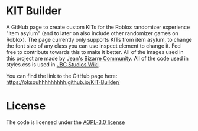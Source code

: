 # KIT Builder
A GitHub page to create custom KITs for the Roblox randomizer experience "item asylum" (and to later on also include other randomizer games on Roblox).  The page currently only supports KITs from item asylum, to change the font size of any class you can use inspect element to change it. Feel free to contribute towards this to make it better. All of the images used in this project are made by [Jean's Bizarre Community](https://www.roblox.com/communities/6356872/Jeans-Bizarre-Community). All of the code used in styles.css is used in [JBC Studios Wiki](jbcstudios.miraheze.org).

You can find the link to the GitHub page here: https://oksouhhhhhhhhh.github.io/KIT-Builder/

# License
The code is licensed under the [AGPL-3.0 license](https://www.gnu.org/licenses/agpl-3.0.en.html)
